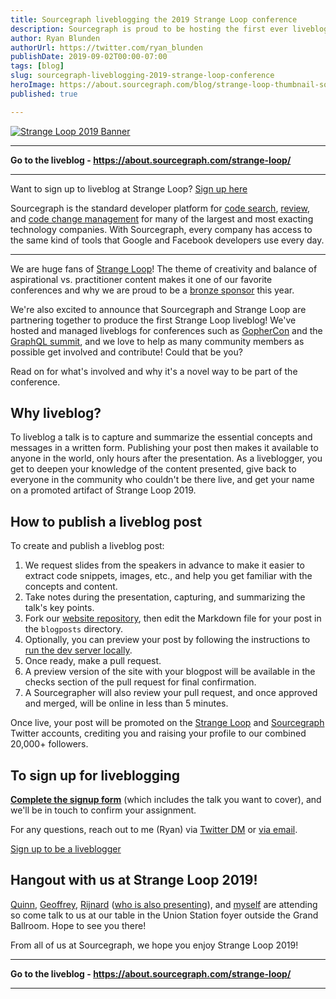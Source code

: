 ```yaml
---
title: Sourcegraph liveblogging the 2019 Strange Loop conference
description: Sourcegraph is proud to be hosting the first ever liveblog for Strange Loop 2019, and we're looking for attendees to help contribute.
author: Ryan Blunden
authorUrl: https://twitter.com/ryan_blunden
publishDate: 2019-09-02T00:00-07:00
tags: [blog]
slug: sourcegraph-liveblogging-2019-strange-loop-conference
heroImage: https://about.sourcegraph.com/blog/strange-loop-thumbnail-square-v2.jpg
published: true

---
```


<p className="text-center">
  <a href="/strange-loop/" title="Go to the Strange Loop 2019 liveblog">
    <img alt="Strange Loop 2019 Banner" src="/blog/strange-loop-banner-landscape.jpg" />
  </a>
</p>

---

<p className="text-center">
  <strong>Go to the liveblog - <a href="/strange-loop/">https://about.sourcegraph.com/strange-loop/</a></strong>
</p>

---

<div className="alert alert-info text-center">
  Want to sign up to liveblog at Strange Loop?
  <a href="https://forms.gle/egsGKSrapRJkhiWw6" className="btn btn-primary ml-3" rel="nofollow" target="_blank"><i className="fa fa-file-pdf pr-2"></i>Sign up here</a>
</div>

Sourcegraph is the standard developer platform for [code search](/product/code-search-navigation), [review](/product/code-review), and [code change management](/product/code-change-management) for many of the largest and most exacting technology companies. With Sourcegraph, every company has access to the same kind of tools that Google and Facebook developers use every day.

---

We are huge fans of [Strange Loop](https://thestrangeloop.com)! The theme of creativity and balance of aspirational vs. practitioner content makes it one of our favorite conferences and why we are proud to be a [bronze sponsor](https://thestrangeloop.com/sponsors.html) this year.

We're also excited to announce that Sourcegraph and Strange Loop are partnering together to produce the first Strange Loop liveblog! We've hosted and managed liveblogs for conferences such as [GopherCon](/go) and the [GraphQL summit](/graphql), and we love to help as many community members as possible get involved and contribute! Could that be you?

Read on for what's involved and why it's a novel way to be part of the conference.

## Why liveblog?

To liveblog a talk is to capture and summarize the essential concepts and messages in a written form. Publishing your post then makes it available to anyone in the world, only hours after the presentation. As a liveblogger, you get to deepen your knowledge of the content presented, give back to everyone in the community who couldn't be there live, and get your name on a promoted artifact of Strange Loop 2019.

## How to publish a liveblog post

To create and publish a liveblog post:

1. We request slides from the speakers in advance to make it easier to extract code snippets, images, etc., and help you get familiar with the concepts and content.
1. Take notes during the presentation, capturing, and summarizing the talk's key points.
1. Fork our [website repository](https://github.com/sourcegraph/about), then edit the Markdown file for your post in the `blogposts` directory.
1. Optionally, you can preview your post by following the instructions to [run the dev server locally](https://github.com/sourcegraph/about/blob/master/README.md).
1. Once ready, make a pull request.
1. A preview version of the site with your blogpost will be available in the checks section of the pull request for final confirmation.
1. A Sourcegrapher will also review your pull request, and once approved and merged, will be online in less than 5 minutes.

Once live, your post will be promoted on the [Strange Loop](https://twitter.com/strangeloop_stl) and [Sourcegraph](https://twitter.com/sourcegraph) Twitter accounts, crediting you and raising your profile to our combined 20,000+ followers.

## To sign up for liveblogging

**[Complete the signup form](https://forms.gle/egsGKSrapRJkhiWw6)** (which includes the talk you want to cover), and we'll be in touch to confirm your assignment.

For any questions, reach out to me (Ryan) via [Twitter DM](https://twitter.com/ryan_blunden) or [via email](mailto:ryan@sourcegraph.com).

<p className="text-center">
    <a href="https://forms.gle/egsGKSrapRJkhiWw6" className="btn btn-primary ml-3" rel="nofollow" target="_blank">
    <i className="fa fa-file-pdf pr-2"></i>Sign up to be a liveblogger</a>
</p>

## Hangout with us at Strange Loop 2019!

[Quinn](https://twitter.com/sqs), [Geoffrey](https://github.com/ggilmore), [Rijnard](https://twitter.com/rvtond) ([who is also presenting](https://www.thestrangeloop.com/2019/parser-parser-combinators-for-program-transformation.html)), and [myself](https://twitter.com/ryan_blunden) are attending so come talk to us at our table in the Union Station foyer outside the Grand Ballroom. Hope to see you there!

From all of us at Sourcegraph, we hope you enjoy Strange Loop 2019!

---

<p className="text-center">
  <strong>Go to the liveblog - <a href="/strange-loop/">https://about.sourcegraph.com/strange-loop/</a></strong>
</p>

---
